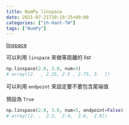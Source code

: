 ```yaml
---
title: NumPy linspace
date: 2021-07-21T10:19:25+09:00
categories: ["zh-Hant-TW"]
tags: ["NumPy"]
---
```

[linspace](https://numpy.org/doc/stable/reference/generated/numpy.linspace.html)

可以利用 `linspace` 來做等距離的 list

```python
np.linspace(2.0, 3.0, num=5)
# array([2.  , 2.25, 2.5 , 2.75, 3.  ])
```

可以利用 `endpoint` 來設定要不要包含尾端值

預設為 `True`

```python
np.linspace(2.0, 3.0, num=5, endpoint=False)
# array([2. ,  2.2,  2.4,  2.6,  2.8])
```
